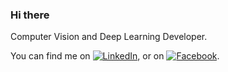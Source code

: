 ### Hi there

Computer Vision and Deep Learning Developer.

<!-- Actual text -->

You can find me on [![LinkedIn][2.2]][2], or on [![Facebook][1.2]][1].

<!-- Icons -->

[1.2]: <img src="https://i.pinimg.com/originals/d1/e0/6e/d1e06e9cc0b4c0880e99d7df775e5f7c.jpg" width="30px">
[2.2]: <img src="https://image.flaticon.com/icons/svg/174/174857.svg" width="30px">


<!-- Links to your social media accounts -->

[1]: https://www.facebook.com/isabellemcorrea/
[2]: https://www.linkedin.com/in/isabelle-corrêa-854285172/


<!--
**Isaryll/Isaryll** is a ✨ _special_ ✨ repository because its `README.md` (this file) appears on your GitHub profile.
